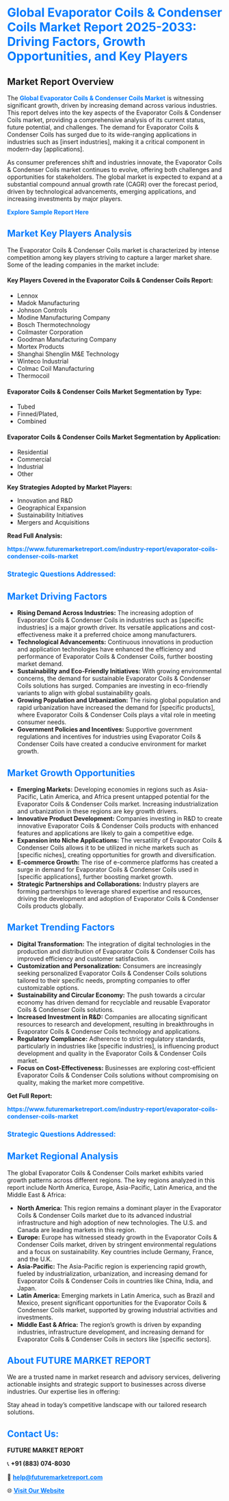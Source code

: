 <h1 style="color: #007BFF;">Global Evaporator Coils & Condenser Coils Market Report 2025-2033: Driving Factors, Growth Opportunities, and Key Players</h1>

<section id="overview">
<h2>Market Report Overview</h2>
<p>The <a href="https://www.futuremarketreport.com/industry-report/evaporator-coils-condenser-coils-market" style="color: #007BFF; text-decoration: none;"><strong>Global Evaporator Coils & Condenser Coils Market</strong></a> is witnessing significant growth, driven by increasing demand across various industries. This report delves into the key aspects of the Evaporator Coils & Condenser Coils market, providing a comprehensive analysis of its current status, future potential, and challenges. The demand for Evaporator Coils & Condenser Coils has surged due to its wide-ranging applications in industries such as [insert industries], making it a critical component in modern-day [applications].</p>
<p>As consumer preferences shift and industries innovate, the Evaporator Coils & Condenser Coils market continues to evolve, offering both challenges and opportunities for stakeholders. The global market is expected to expand at a substantial compound annual growth rate (CAGR) over the forecast period, driven by technological advancements, emerging applications, and increasing investments by major players.</p>
</section>

<section id="overview">
<p><a href="https://www.futuremarketreport.com/request-sample/reportId=91675" style="color: #007BFF; text-decoration: none;"><strong>Explore Sample Report Here</strong></a></p>
</section>

<section id="key-players">
<h2 style="color: #007BFF;">Market Key Players Analysis</h2>
<p>The Evaporator Coils & Condenser Coils market is characterized by intense competition among key players striving to capture a larger market share. Some of the leading companies in the market include:</p>
<h4>Key Players Covered in the Evaporator Coils & Condenser Coils Report:</h4>
<ul><li>Lennox</li><li>Madok Manufacturing</li><li>Johnson Controls</li><li>Modine Manufacturing Company</li><li>Bosch Thermotechnology</li><li>Coilmaster Corporation</li><li>Goodman Manufacturing Company</li><li>Mortex Products</li><li>Shanghai Shenglin M&amp;E Technology</li><li>Winteco Industrial</li><li>Colmac Coil Manufacturing</li><li>Thermocoil</li></ul>
<h4>Evaporator Coils & Condenser Coils Market Segmentation by Type:</h4>
<ul><li>Tubed</li><li>Finned/Plated,</li><li>Combined</li></ul>

<h4>Evaporator Coils & Condenser Coils Market Segmentation by Application:</h4>
<ul><li>Residential</li><li>Commercial</li><li>Industrial</li><li>Other</li></ul>
<p><strong>Key Strategies Adopted by Market Players:</strong></p>
<ul>
<li>Innovation and R&D</li>
<li>Geographical Expansion</li>
<li>Sustainability Initiatives</li>
<li>Mergers and Acquisitions</li>
</ul>
</section>

<section>
<p><strong>Read Full Analysis: </strong></p><a href="https://www.futuremarketreport.com/industry-report/evaporator-coils-condenser-coils-market" style="color: #007BFF; text-decoration: none;"><strong>https://www.futuremarketreport.com/industry-report/evaporator-coils-condenser-coils-market</strong></a>
<h3 style="color: #007BFF;">Strategic Questions Addressed:</h3>
</section>

<section id="driving-factors">
<h2 style="color: #007BFF;">Market Driving Factors</h2>
<ul>
<li><strong>Rising Demand Across Industries:</strong> The increasing adoption of Evaporator Coils & Condenser Coils in industries such as [specific industries] is a major growth driver. Its versatile applications and cost-effectiveness make it a preferred choice among manufacturers.</li>
<li><strong>Technological Advancements:</strong> Continuous innovations in production and application technologies have enhanced the efficiency and performance of Evaporator Coils & Condenser Coils, further boosting market demand.</li>
<li><strong>Sustainability and Eco-Friendly Initiatives:</strong> With growing environmental concerns, the demand for sustainable Evaporator Coils & Condenser Coils solutions has surged. Companies are investing in eco-friendly variants to align with global sustainability goals.</li>
<li><strong>Growing Population and Urbanization:</strong> The rising global population and rapid urbanization have increased the demand for [specific products], where Evaporator Coils & Condenser Coils plays a vital role in meeting consumer needs.</li>
<li><strong>Government Policies and Incentives:</strong> Supportive government regulations and incentives for industries using Evaporator Coils & Condenser Coils have created a conducive environment for market growth.</li>
</ul>
</section>

<section id="growth-opportunities">
<h2 style="color: #007BFF;">Market Growth Opportunities</h2>
<ul>
<li><strong>Emerging Markets:</strong> Developing economies in regions such as Asia-Pacific, Latin America, and Africa present untapped potential for the Evaporator Coils & Condenser Coils market. Increasing industrialization and urbanization in these regions are key growth drivers.</li>
<li><strong>Innovative Product Development:</strong> Companies investing in R&D to create innovative Evaporator Coils & Condenser Coils products with enhanced features and applications are likely to gain a competitive edge.</li>
<li><strong>Expansion into Niche Applications:</strong> The versatility of Evaporator Coils & Condenser Coils allows it to be utilized in niche markets such as [specific niches], creating opportunities for growth and diversification.</li>
<li><strong>E-commerce Growth:</strong> The rise of e-commerce platforms has created a surge in demand for Evaporator Coils & Condenser Coils used in [specific applications], further boosting market growth.</li>
<li><strong>Strategic Partnerships and Collaborations:</strong> Industry players are forming partnerships to leverage shared expertise and resources, driving the development and adoption of Evaporator Coils & Condenser Coils products globally.</li>
</ul>
</section>

<section id="trending-factors">
<h2 style="color: #007BFF;">Market Trending Factors</h2>
<ul>
<li><strong>Digital Transformation:</strong> The integration of digital technologies in the production and distribution of Evaporator Coils & Condenser Coils has improved efficiency and customer satisfaction.</li>
<li><strong>Customization and Personalization:</strong> Consumers are increasingly seeking personalized Evaporator Coils & Condenser Coils solutions tailored to their specific needs, prompting companies to offer customizable options.</li>
<li><strong>Sustainability and Circular Economy:</strong> The push towards a circular economy has driven demand for recyclable and reusable Evaporator Coils & Condenser Coils solutions.</li>
<li><strong>Increased Investment in R&D:</strong> Companies are allocating significant resources to research and development, resulting in breakthroughs in Evaporator Coils & Condenser Coils technology and applications.</li>
<li><strong>Regulatory Compliance:</strong> Adherence to strict regulatory standards, particularly in industries like [specific industries], is influencing product development and quality in the Evaporator Coils & Condenser Coils market.</li>
<li><strong>Focus on Cost-Effectiveness:</strong> Businesses are exploring cost-efficient Evaporator Coils & Condenser Coils solutions without compromising on quality, making the market more competitive.</li>
</ul>
</section>

<section>
<p><strong>Get Full Report: </strong></p><a href="https://www.futuremarketreport.com/industry-report/evaporator-coils-condenser-coils-market" style="color: #007BFF; text-decoration: none;"><strong>https://www.futuremarketreport.com/industry-report/evaporator-coils-condenser-coils-market</strong></a>
<h3 style="color: #007BFF;">Strategic Questions Addressed:</h3>
</section>


<section id="regional-analysis">
<h2 style="color: #007BFF;">Market Regional Analysis</h2>
<p>The global Evaporator Coils & Condenser Coils market exhibits varied growth patterns across different regions. The key regions analyzed in this report include North America, Europe, Asia-Pacific, Latin America, and the Middle East & Africa:</p>
<ul>
<li><strong>North America:</strong> This region remains a dominant player in the Evaporator Coils & Condenser Coils market due to its advanced industrial infrastructure and high adoption of new technologies. The U.S. and Canada are leading markets in this region.</li>
<li><strong>Europe:</strong> Europe has witnessed steady growth in the Evaporator Coils & Condenser Coils market, driven by stringent environmental regulations and a focus on sustainability. Key countries include Germany, France, and the U.K.</li>
<li><strong>Asia-Pacific:</strong> The Asia-Pacific region is experiencing rapid growth, fueled by industrialization, urbanization, and increasing demand for Evaporator Coils & Condenser Coils in countries like China, India, and Japan.</li>
<li><strong>Latin America:</strong> Emerging markets in Latin America, such as Brazil and Mexico, present significant opportunities for the Evaporator Coils & Condenser Coils market, supported by growing industrial activities and investments.</li>
<li><strong>Middle East & Africa:</strong> The region’s growth is driven by expanding industries, infrastructure development, and increasing demand for Evaporator Coils & Condenser Coils in sectors like [specific sectors].</li>
</ul>
</section>

<footer>
<h2 style="color: #007BFF;">About FUTURE MARKET REPORT</h2>
<p>We are a trusted name in market research and advisory services, delivering actionable insights and strategic support to businesses across diverse industries. Our expertise lies in offering:</p>

<p>Stay ahead in today’s competitive landscape with our tailored research solutions.</p>

<h2 style="color: #007BFF;">Contact Us:</h2>
<p><strong>FUTURE MARKET REPORT</strong></p>
<p>📞 <strong>+91 (883) 074-8030</strong></p>
<p>📧 <strong><a href="mailto:help@futuremarketreport.com" style="color: #007BFF;">help@futuremarketreport.com</a></strong></p>
<p>🌐 <strong><a href="https://www.futuremarketreport.com/" style="color: #007BFF;">Visit Our Website</a></strong></p>
</footer>